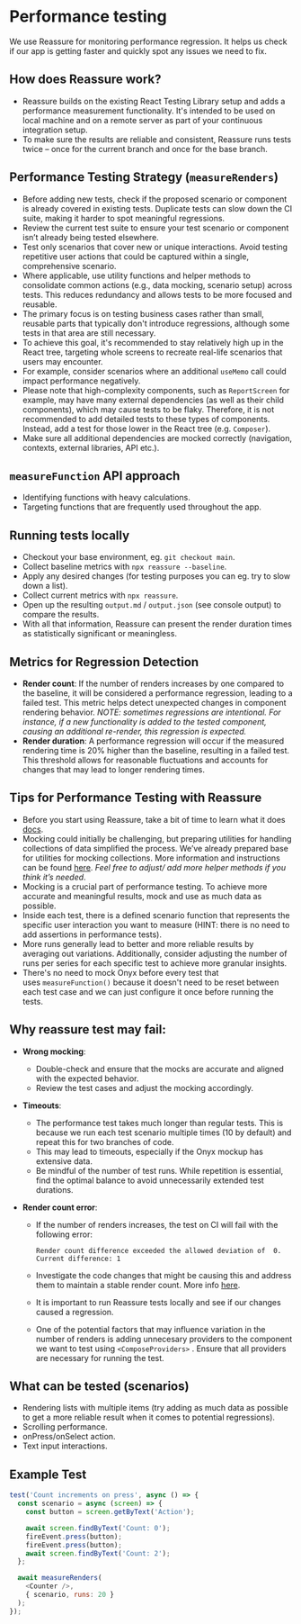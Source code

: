 # Performance testing

We use Reassure for monitoring performance regression. It helps us check if our app is getting faster and quickly spot any issues we need to fix.

## How does Reassure work?

- Reassure builds on the existing React Testing Library setup and adds a performance measurement functionality. It's intended to be used on local machine and on a remote server as part of your continuous integration setup.
- To make sure the results are reliable and consistent, Reassure runs tests twice – once for the current branch and once for the base branch.

## Performance Testing Strategy (`measureRenders`)

- Before adding new tests, check if the proposed scenario or component is already covered in existing tests. Duplicate tests can slow down the CI suite, making it harder to spot meaningful regressions.
- Review the current test suite to ensure your test scenario or component isn’t already being tested elsewhere.
- Test only scenarios that cover new or unique interactions. Avoid testing repetitive user actions that could be captured within a single, comprehensive scenario.
- Where applicable, use utility functions and helper methods to consolidate common actions (e.g., data mocking, scenario setup) across tests. This reduces redundancy and allows tests to be more focused and reusable.
- The primary focus is on testing business cases rather than small, reusable parts that typically don't introduce regressions, although some tests in that area are still necessary.
- To achieve this goal, it's recommended to stay relatively high up in the React tree, targeting whole screens to recreate real-life scenarios that users may encounter.
- For example, consider scenarios where an additional `useMemo` call could impact performance negatively.
- Please note that high-complexity components, such as `ReportScreen` for example, may have many external dependencies (as well as their child components), which may cause tests to be flaky. Therefore, it is not recommended to add detailed tests to these types of components. Instead, add a test for those lower in the React tree (e.g. `Composer`).
- Make sure all additional dependencies are mocked correctly (navigation, contexts, external libraries, API etc.).

## `measureFunction` API approach

- Identifying functions with heavy calculations.
- Targeting functions that are frequently used throughout the app.

## Running tests locally 

- Checkout your base environment, eg. `git checkout main`.
- Collect baseline metrics with `npx reassure --baseline`.
- Apply any desired changes (for testing purposes you can eg. try to slow down a list).
- Collect current metrics with `npx reassure`.
- Open up the resulting `output.md` / `output.json` (see console output) to compare the results.
- With all that information, Reassure can present the render duration times as statistically significant or meaningless.

## Metrics for Regression Detection

- **Render count**: If the number of renders increases by one compared to the baseline, it will be considered a performance regression, leading to a failed test. This metric helps detect unexpected changes in component rendering behavior. *NOTE: sometimes regressions are intentional. For instance, if a new functionality is added to the tested component, causing an additional re-render, this regression is expected.*
- **Render duration**: A performance regression will occur if the measured rendering time is 20% higher than the baseline, resulting in a failed test. This threshold allows for reasonable fluctuations and accounts for changes that may lead to longer rendering times.

## Tips for Performance Testing with Reassure

- Before you start using Reassure, take a bit of time to learn what it does [docs](https://callstack.github.io/reassure/).
- Mocking could initially be challenging, but preparing utilities for handling collections of data simplified the process. We’ve already prepared base for utilities for mocking collections. More information and instructions can be found [here](https://github.com/Expensify/App/tree/main/tests#mocking-collections--collection-items). *Feel free to adjust/ add more helper methods if you think it’s needed*.
- Mocking is a crucial part of performance testing. To achieve more accurate and meaningful results, mock and use as much data as possible.
- Inside each test, there is a defined scenario function that represents the specific user interaction you want to measure (HINT: there is no need to add assertions in performance tests).
- More runs generally lead to better and more reliable results by averaging out variations. Additionally, consider adjusting the number of runs per series for each specific test to achieve more granular insights.
- There's no need to mock Onyx before every test that uses `measureFunction()` because it doesn't need to be reset between each test case and we can just configure it once before running the tests.

## Why reassure test may fail:

- **Wrong mocking**:

    - Double-check and ensure that the mocks are accurate and aligned with the expected behavior.
    - Review the test cases and adjust the mocking accordingly.
- **Timeouts**:

    - The performance test takes much longer than regular tests. This is because we run each test scenario multiple times (10 by default) and repeat this for two branches of code.
    - This may lead to timeouts, especially if the Onyx mockup has extensive data.
    - Be mindful of the number of test runs. While repetition is essential, find the optimal balance to avoid unnecessarily extended test durations.
- **Render count error**:

    -  If the number of renders increases, the test on CI will fail with the following error:

		```Render count difference exceeded the allowed deviation of  0. Current difference: 1```

    - Investigate the code changes that might be causing this and address them to maintain a stable render count. More info [here](https://github.com/Expensify/App/blob/fe9e9e3e31bae27c2398678aa632e808af2690b5/tests/perf-test/README.md?plain=1#L32).
    - It is important to run Reassure tests locally and see if our changes caused a regression.
    - One of the potential factors that may influence variation in the number of renders is adding unnecesary providers to the component we want to test using ```<ComposeProviders>``` . Ensure that all providers are necessary for running the test.

## What can be tested (scenarios)

- Rendering lists with multiple items (try adding as much data as possible to get a more reliable result when it comes to potential regressions).
- Scrolling performance.
- onPress/onSelect action.
- Text input interactions.

## Example Test

```javascript
test('Count increments on press', async () => {
  const scenario = async (screen) => {
    const button = screen.getByText('Action');

    await screen.findByText('Count: 0');
    fireEvent.press(button);
    fireEvent.press(button);
    await screen.findByText('Count: 2');
  };

  await measureRenders(
    <Counter />,
    { scenario, runs: 20 }
  );
});
```
